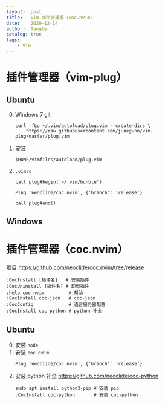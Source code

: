 ```yaml
---
layout:  post
title:   Vim 插件管理器（coc.nvim）
date:    2020-12-14
author:  Tangle
catalog: true
tags:
    - Vim
---
```


# 插件管理器（vim-plug）

## Ubuntu

0. Windows 7 git
    ```
    curl -fLo ~/.vim/autoload/plug.vim --create-dirs \
        https://raw.githubusercontent.com/junegunn/vim-plug/master/plug.vim
    ```
0. 安装
    ```
    $HOME/vimfiles/autoload/plug.vim
    ```
0. `.vimrc`
    ```
    call plug#begin('~/.vim/bunble')

    Plug 'neoclide/coc.nvim', {'branch': 'release'}

    call plug#end()
    ```
    
## Windows

# 插件管理器（coc.nvim）

项目 <https://github.com/neoclide/coc.nvim/tree/release>

```
:CocInstall [插件名]   # 安装插件
:CocUninstall [插件名] # 卸载插件
:help coc-nvim         # 帮助
:CocInstall coc-json   # coc-json
:CocConfig             # 语言服务器配置
:CocInstall coc-python # python 补全
```

## Ubuntu

0. 安装 `node`
0. 安装 `coc.nvim`
    ```
    Plug 'neoclide/coc.nvim', {'branch': 'release'}
    ```
0. 安装 python 补全 <https://github.com/neoclide/coc-python>
    ```
    sudo apt install python3-pip # 安装 pip
    :CocInstall coc-python       # 安装 coc-python
    ```
